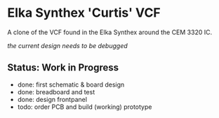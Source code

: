 # Elka Synthex 'Curtis' VCF

A clone of the VCF found in the Elka Synthex around the CEM 3320 IC.

_the current design needs to be debugged_

## Status: Work in Progress

- done: first schematic & board design
- done: breadboard and test
- done: design frontpanel
- todo: order PCB and build (working) prototype
